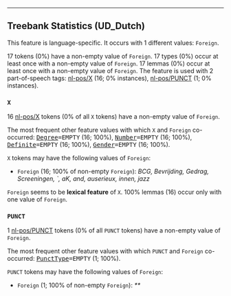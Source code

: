 

--------------------------------------------------------------------------------

## Treebank Statistics (UD_Dutch)

This feature is language-specific.
It occurs with 1 different values: `Foreign`.

17 tokens (0%) have a non-empty value of `Foreign`.
17 types (0%) occur at least once with a non-empty value of `Foreign`.
17 lemmas (0%) occur at least once with a non-empty value of `Foreign`.
The feature is used with 2 part-of-speech tags: [nl-pos/X]() (16; 0% instances), [nl-pos/PUNCT]() (1; 0% instances).

### `X`

16 [nl-pos/X]() tokens (0% of all `X` tokens) have a non-empty value of `Foreign`.

The most frequent other feature values with which `X` and `Foreign` co-occurred: <tt><a href="Degree.html">Degree</a>=EMPTY</tt> (16; 100%), <tt><a href="Number.html">Number</a>=EMPTY</tt> (16; 100%), <tt><a href="Definite.html">Definite</a>=EMPTY</tt> (16; 100%), <tt><a href="Gender.html">Gender</a>=EMPTY</tt> (16; 100%).

`X` tokens may have the following values of `Foreign`:

* `Foreign` (16; 100% of non-empty `Foreign`): <em>BCG, Bevrijding, Gedrag, Screeningen, `, aK, and, auserieux, innen, jazz</em>

`Foreign` seems to be **lexical feature** of `X`. 100% lemmas (16) occur only with one value of `Foreign`.

### `PUNCT`

1 [nl-pos/PUNCT]() tokens (0% of all `PUNCT` tokens) have a non-empty value of `Foreign`.

The most frequent other feature values with which `PUNCT` and `Foreign` co-occurred: <tt><a href="PunctType.html">PunctType</a>=EMPTY</tt> (1; 100%).

`PUNCT` tokens may have the following values of `Foreign`:

* `Foreign` (1; 100% of non-empty `Foreign`): <em>**</em>

